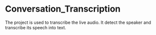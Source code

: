 # Conversation_Transcription
The project is used to transcribe the live audio. It detect the speaker and transcribe its speech into text.
